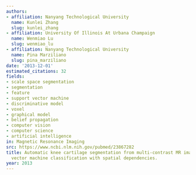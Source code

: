 ```yaml
---
authors:
- affiliation: Nanyang Technological University
  name: Kunlei Zhang
  slug: kunlei_zhang
- affiliation: University Of Illinois At Urbana Champaign
  name: Wenmiao Lu
  slug: wenmiao_lu
- affiliation: Nanyang Technological University
  name: Pina Marziliano
  slug: pina_marziliano
date: '2013-12-01'
estimated_citations: 32
fields:
- scale space segmentation
- segmentation
- feature
- support vector machine
- discriminative model
- voxel
- graphical model
- belief propagation
- computer vision
- computer science
- artificial intelligence
in: Magnetic Resonance Imaging
src: https://www.ncbi.nlm.nih.gov/pubmed/23867282
title: Automatic knee cartilage segmentation from multi-contrast MR images using support
  vector machine classification with spatial dependencies.
year: 2013
---
```

